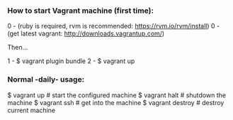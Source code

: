 ### How to start Vagrant machine (first time):
0 - (ruby is required, rvm is recommended: https://rvm.io/rvm/install)
0 - (get latest vagrant: http://downloads.vagrantup.com/)

Then...

1 - $ vagrant plugin bundle
2 - $ vagrant up

### Normal -daily- usage:
$ vagrant up 		# start the configured machine
$ vagrant halt 		# shutdown the machine
$ vagrant ssh		# get into the machine
$ vagrant destroy	# destroy current machine
